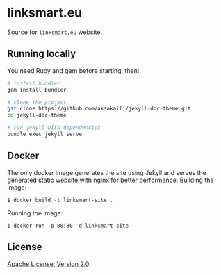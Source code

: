# linksmart.eu

Source for `linksmart.eu` website.

## Running locally

You need Ruby and gem before starting, then:

```bash
# install bundler
gem install bundler

# clone the project
git clone https://github.com/aksakalli/jekyll-doc-theme.git
cd jekyll-doc-theme

# run jekyll with dependencies
bundle exec jekyll serve
```

## Docker

The only docker image generates the site using Jekyll and serves the generated static website with nginx for better performance.
Building the image:

```
$ docker build -t linksmart-site .
``` 

Running the image:

```
$ docker run -p 80:80 -d linksmart-site
```

## License

[Apache License, Version 2.0](LICENSE).
